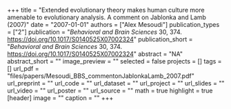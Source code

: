 +++
title = "Extended evolutionary theory makes human culture more amenable to evolutionary analysis. A comment on Jablonka and Lamb (2007)"
date = "2007-01-01"
authors = ["Alex Mesoudi"]
publication_types = ["2"]
publication = "_Behavioral and Brain Sciences_ 30, 374. https://doi.org/10.1017/S0140525X07002324"
publication_short = "_Behavioral and Brain Sciences_ 30, 374. https://doi.org/10.1017/S0140525X07002324"
abstract = "NA"
abstract_short = ""
image_preview = ""
selected = false
projects = []
tags = []
url_pdf = "files/papers/Mesoudi_BBS_commentonJablonkaLamb_2007.pdf"
url_preprint = ""
url_code = ""
url_dataset = ""
url_project = ""
url_slides = ""
url_video = ""
url_poster = ""
url_source = ""
math = true
highlight = true
[header]
image = ""
caption = ""
+++
